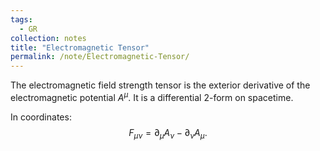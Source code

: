 ```yaml
---
tags:
  - GR
collection: notes
title: "Electromagnetic Tensor"
permalink: /note/Electromagnetic-Tensor/
---
```

The electromagnetic field strength tensor is the exterior derivative of the electromagnetic potential $A^\mu$. It is a differential 2-form on spacetime.

In coordinates:
$$
F_{\mu\nu} = \partial_\mu A_\nu - \partial_\nu A_\mu.
$$